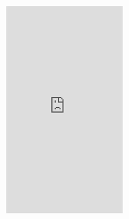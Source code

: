 <iframe width="315" height="560" 
src="https://www.youtube.com/embed/aGRNlgJqeDc?si=2B5dQpLPKKVDv-Ai)" 
title="YouTube video player" frameborder="0" 
allow="accelerometer; autoplay; clipboard-write; encrypted-media;
gyroscope; picture-in-picture;
web-share"
allowfullscreen></iframe>
